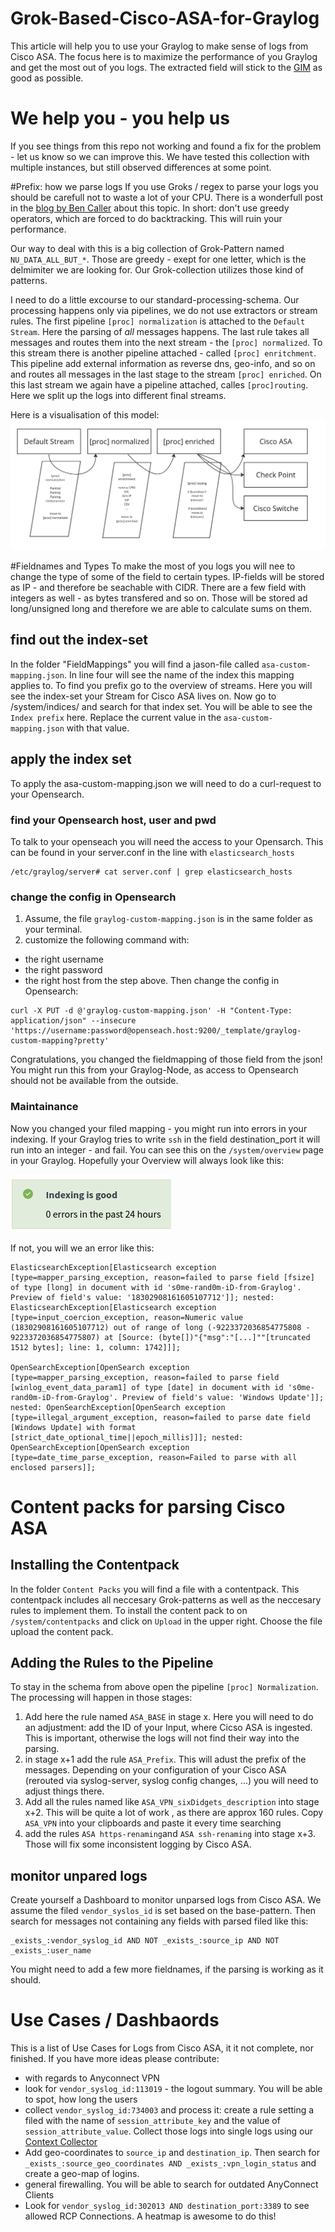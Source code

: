 # Grok-Based-Cisco-ASA-for-Graylog
This article will help you to use your Graylog to make sense of logs from Cisco ASA.
The focus here is to maximize the performance of you Graylog and get the most out of you logs. The extracted field will stick to the [GIM](https://schema.graylog.org/en/stable/) as good as possible. 

# We help you - you help us
If you see things from this repo not working and found a fix for the problem - let us know so we can improve this. We have tested this collection with multiple instances, but still observed differences at some point.
	

#Prefix: how we parse logs
If you use Groks / regex to parse your logs you should be carefull not to waste a lot of your CPU. There is a wonderfull post in the [blog by Ben Caller](https://blog.doyensec.com/2021/03/11/regexploit.html) about this topic. In short: don't use greedy operators, which are forced to do backtracking. This will ruin your performance.

Our way to deal with this is a big collection of Grok-Pattern named ```NU_DATA_ALL_BUT_*```. Those are greedy - exept for one letter, which is the delmimiter we are looking for. Our Grok-collection utilizes those kind of patterns.

I need to do a little excourse to our standard-processing-schema. Our processing happens only via pipelines, we do not use extractors or stream rules.
The first pipeline ```[proc] normalization``` is attached to the ```Default Stream```. Here the parsing of _all_ messages happens. The last rule takes all messages and routes them into the next stream - the ```[proc] normalized```. To this stream there is another pipeline attached - called ```[proc] enritchment```. This pipeline add external information as reverse dns, geo-info, and so on and routes all messages in the last stage to the stream ```[proc] enriched```. On this last stream we again have a pipeline attached, calles ```[proc]routing```. Here we split up the logs into different final streams.

Here is a visualisation of this model:
![Graylog Processing Model](Images/Processing-Model.png)

#Fieldnames and Types
To make the most of you logs you will nee to change the type of some of the field to certain types. IP-fields will be stored as IP - and therefore be seachable with CIDR. There are a few field with integers as well - as bytes transfered and so on. Those will be stored ad long/unsigned long and therefore we are able to calculate sums on them.

## find out the index-set
In the folder "FieldMappings" you will find a jason-file called ```asa-custom-mapping.json```. In line four will see the name of the index this mapping applies to. To find you prefix go to the overview of streams. Here you will see the index-set your Stream for Cisco ASA lives on. Now go to /system/indices/ and search for that index set. You will be able to see the ```Index prefix``` here. Replace the current value in the ```asa-custom-mapping.json``` with that value.

## apply the index set
To apply the asa-custom-mapping.json we will need to do a curl-request to your Opensearch. 
### find your Opensearch host, user and pwd
To talk to your openseach you will need the access to your Opensarch. This can be found in your server.conf in the line with ```elasticsearch_hosts```
```
/etc/graylog/server# cat server.conf | grep elasticsearch_hosts
```

### change the config in Opensearch
1) Assume, the file ```graylog-custom-mapping.json``` is in the same folder as your terminal.
2) customize the following command with: 
* the right username
* the right password
* the right host
from the step above. Then change the config in Opensearch:
```
curl -X PUT -d @'graylog-custom-mapping.json' -H "Content-Type: application/json" --insecure 'https://username:password@openseach.host:9200/_template/graylog-custom-mapping?pretty'
```
Congratulations, you changed the fieldmapping of those field from the json! You might run this from your Graylog-Node, as access to Opensearch should not be available from the outside. 

### Maintainance
Now you changed your filed mapping - you might run into errors in your indexing. If your Graylog tries to write ```ssh``` in the field destination_port it will run into an integer - and fail. You can see this on the ```/system/overview``` page in your Graylog. Hopefully your Overview will always look like this:

![Indexing](Images/Indexing_Error.png)

If not, you will we an error like this:
```
ElasticsearchException[Elasticsearch exception [type=mapper_parsing_exception, reason=failed to parse field [fsize] of type [long] in document with id 's0me-rand0m-iD-from-Graylog'. Preview of field's value: '18302908161605107712']]; nested: ElasticsearchException[Elasticsearch exception [type=input_coercion_exception, reason=Numeric value (18302908161605107712) out of range of long (-9223372036854775808 - 9223372036854775807) at [Source: (byte[])"{"msg":"[...]""[truncated 1512 bytes]; line: 1, column: 1742]]];

OpenSearchException[OpenSearch exception [type=mapper_parsing_exception, reason=failed to parse field [winlog_event_data_param1] of type [date] in document with id 's0me-rand0m-iD-from-Graylog'. Preview of field's value: 'Windows Update']]; nested: OpenSearchException[OpenSearch exception [type=illegal_argument_exception, reason=failed to parse date field [Windows Update] with format [strict_date_optional_time||epoch_millis]]]; nested: OpenSearchException[OpenSearch exception [type=date_time_parse_exception, reason=Failed to parse with all enclosed parsers]];
```

# Content packs for parsing Cisco ASA
## Installing the Contentpack
In the folder ```Content Packs``` you will find a file with a contentpack. This contentpack includes all neccesary Grok-patterns as well as the neccesary rules to implement them.
To install the content pack to on ```/system/contentpacks``` and click on ```Upload``` in the upper right. Choose the file upload the content pack.

## Adding the Rules to the Pipeline
To stay in the schema from above open the pipeline ```[proc] Normalization```. The processing will happen in those stages:
1) Add here the rule named ```ASA_BASE``` in stage x. Here you will need to do an adjustment: add the ID of your Input, where Cicso ASA is ingested. This is important, otherwise the logs will not find their way into the parsing.
2) in stage x+1 add the rule ```ASA_Prefix```. This will adust the prefix of the messages. Depending on your configuration of your Cisco ASA (rerouted via syslog-server, syslog config changes, ...) you will need to adjust things there. 
3) Add all the rules named like ```ASA_VPN_sixDidgets_description``` into stage x+2. This will be quite a lot of work , as there are approx 160 rules. Copy ```ASA_VPN``` into your clipboards and paste it every time searching
4) add the rules ```ASA https-renaming```and ```ASA ssh-renaming``` into stage x+3. Those will fix some inconsistent logging by Cisco ASA.

## monitor unpared logs
Create yourself a Dashboard to monitor unparsed logs from Cisco ASA. We assume the filed ```vendor_syslos_id``` is set based on the base-pattern. Then search for messages not containing any fields with parsed filed like this:

```
_exists_:vendor_syslog_id AND NOT _exists_:source_ip AND NOT _exists_:user_name
```

You might need to add a few more fieldnames, if the parsing is working as it should.


# Use Cases / Dashbaords
This is a list of Use Cases for Logs from Cisco ASA, it it not complete, nor finished. If you have more ideas please contribute:
* with regards to Anyconnect VPN
 * look for ```vendor_syslog_id:113019``` - the logout summary. You will be able to spot, how long the users
 * collect ```vendor_syslog_id:734003``` and process it: create a rule setting a filed with the name of ```session_attribute_key``` and the value of ```session_attribute_value```. Collect those logs into single logs using our [Context Collector](https://github.com/NetUSE-AG/graylog-plugin-context-collector) 
 * Add geo-coordinates to ```source_ip``` and ```destination_ip```. Then search for ```_exists_:source_geo_coordinates AND _exists_:vpn_login_status``` and create a geo-map of logins.
* general firewalling. You will be able to search for outdated AnyConnect Clients 
 * Look for ```vendor_syslog_id:302013 AND destination_port:3389``` to see allowed RCP Connections. A heatmap is awesome to do this!











